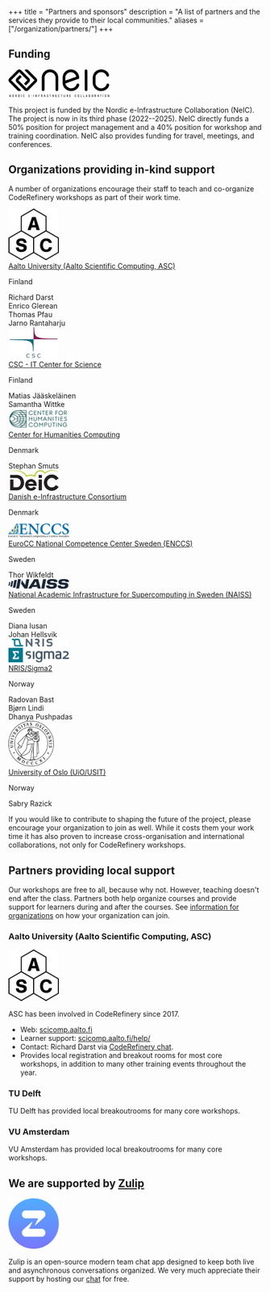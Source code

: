 +++
title = "Partners and sponsors"
description = "A list of partners and the services they provide to their local communities."
aliases = ["/organization/partners/"]
+++

## Funding

<img src="/about/funding/neic.png" alt="NeIC logo" width="200px">

This project is funded by the Nordic e-Infrastructure Collaboration (NeIC). The
project is now in its third phase (2022--2025).  NeIC directly funds a 50%
position for project management and a 40% position for workshop and training
coordination. NeIC also provides funding for travel, meetings, and conferences.


## Organizations providing in-kind support

A number of organizations encourage their staff to teach and co-organize
CodeRefinery workshops as part of their work time.

<div class="uk-card uk-card-default uk-width-2-2@m">
  <div class="uk-card-body">
    <div class="uk-grid-small uk-flex-middle" uk-grid>
      <div class="uk-width-expand">
        <a href="https://scicomp.aalto.fi/" target="_blank">
          <img width="100px" src="/about/funding/asc.png" alt="logo: Aalto Scientific Computing">
        </a>
      </div>
      <div class="uk-width-expand">
        <a href="https://scicomp.aalto.fi/" target="_blank">
          Aalto University (Aalto Scientific Computing, ASC)
        </a>
        <p class="uk-text-meta uk-margin-remove-top">Finland</p>
      </div>
      <div class="uk-width-expand">
        <div>Richard Darst</div>
        <div>Enrico Glerean</div>
        <div>Thomas Pfau</div>
        <div>Jarno Rantaharju</div>
      </div>
    </div>
  </div>
</div>

<div class="uk-card uk-card-default uk-width-2-2@m">
  <div class="uk-card-body">
    <div class="uk-grid-small uk-flex-middle" uk-grid>
      <div class="uk-width-expand">
        <a href="https://www.csc.fi/" target="_blank">
          <img width="100px" src="/about/funding/csc.png" alt="logo: CSC - IT Center for Science">
        </a>
      </div>
      <div class="uk-width-expand">
        <a href="https://www.csc.fi/" target="_blank">
          CSC - IT Center for Science
        </a>
        <p class="uk-text-meta uk-margin-remove-top">Finland</p>
      </div>
      <div class="uk-width-expand">
        <div>Matias Jääskeläinen</div>
        <div>Samantha Wittke</div>
      </div>
    </div>
  </div>
</div>

<div class="uk-card uk-card-default uk-width-2-2@m">
  <div class="uk-card-body">
    <div class="uk-grid-small uk-flex-middle" uk-grid>
      <div class="uk-width-expand">
        <a href="https://chc.au.dk/" target="_blank">
          <img width="120px" src="/about/funding/chc.png" alt="logo: Center for Humanities Computing">
        </a>
      </div>
      <div class="uk-width-expand">
        <a href="https://chc.au.dk/" target="_blank">
          Center for Humanities Computing
        </a>
        <p class="uk-text-meta uk-margin-remove-top">Denmark</p>
      </div>
      <div class="uk-width-expand">
        <div>Stephan Smuts</div>
      </div>
    </div>
  </div>
</div>

<div class="uk-card uk-card-default uk-width-2-2@m">
  <div class="uk-card-body">
    <div class="uk-grid-small uk-flex-middle" uk-grid>
      <div class="uk-width-expand">
        <a href="https://deic.dk/" target="_blank">
          <img width="100px" src="/about/funding/deic.png" alt="logo: Danish e-Infrastructure Consortium">
        </a>
      </div>
      <div class="uk-width-expand">
        <a href="https://deic.dk/" target="_blank">
          Danish e-Infrastructure Consortium
        </a>
        <p class="uk-text-meta uk-margin-remove-top">Denmark</p>
      </div>
      <div class="uk-width-expand">
      </div>
    </div>
  </div>
</div>

<div class="uk-card uk-card-default uk-width-2-2@m">
  <div class="uk-card-body">
    <div class="uk-grid-small uk-flex-middle" uk-grid>
      <div class="uk-width-expand">
        <a href="https://enccs.se/" target="_blank">
          <img width="120px" src="/about/funding/enccs.png" alt="logo: EuroCC National Competence Center Sweden (ENCCS)">
        </a>
      </div>
      <div class="uk-width-expand">
        <a href="https://enccs.se/" target="_blank">
          EuroCC National Competence Center Sweden (ENCCS)
        </a>
        <p class="uk-text-meta uk-margin-remove-top">Sweden</p>
      </div>
      <div class="uk-width-expand">
        <div>Thor Wikfeldt</div>
      </div>
    </div>
  </div>
</div>

<div class="uk-card uk-card-default uk-width-2-2@m">
  <div class="uk-card-body">
    <div class="uk-grid-small uk-flex-middle" uk-grid>
      <div class="uk-width-expand">
        <a href="https://www.naiss.se/" target="_blank">
          <img width="120px" src="/about/funding/naiss.jpg" alt="logo: National Academic Infrastructure for Super­computing in Sweden (NAISS)">
        </a>
      </div>
      <div class="uk-width-expand">
        <a href="https://www.naiss.se/" target="_blank">
          National Academic Infrastructure for Super­computing in Sweden (NAISS)
        </a>
        <p class="uk-text-meta uk-margin-remove-top">Sweden</p>
      </div>
      <div class="uk-width-expand">
        <div>Diana Iusan</div>
        <div>Johan Hellsvik</div>
      </div>
    </div>
  </div>
</div>

<div class="uk-card uk-card-default uk-width-2-2@m">
  <div class="uk-card-body">
    <div class="uk-grid-small uk-flex-middle" uk-grid>
      <div class="uk-width-expand">
        <a href="https://www.sigma2.no/" target="_blank">
          <img width="120px" src="/about/funding/nris-sigma2.png" alt="logo: NRIS/Sigma2">
        </a>
      </div>
      <div class="uk-width-expand">
        <a href="https://www.sigma2.no/" target="_blank">
          NRIS/Sigma2
        </a>
        <p class="uk-text-meta uk-margin-remove-top">Norway</p>
      </div>
      <div class="uk-width-expand">
        <div>Radovan Bast</div>
        <div>Bjørn Lindi</div>
        <div>Dhanya Pushpadas</div>
      </div>
    </div>
  </div>
</div>

<div class="uk-card uk-card-default uk-width-2-2@m">
  <div class="uk-card-body">
    <div class="uk-grid-small uk-flex-middle" uk-grid>
      <div class="uk-width-expand">
        <a href="https://www.usit.uio.no/" target="_blank">
          <img width="90px" src="/about/funding/uio.jpg" alt="logo: UiO/USIT">
        </a>
      </div>
      <div class="uk-width-expand">
        <a href="https://www.usit.uio.no/" target="_blank">
          University of Oslo (UiO/USIT)
        </a>
        <p class="uk-text-meta uk-margin-remove-top">Norway</p>
      </div>
      <div class="uk-width-expand">
        <div>Sabry Razick</div>
      </div>
    </div>
  </div>
</div>

If you would like to contribute to shaping the future of the project, please
encourage your organization to join as well. While it costs them your work time
it has also proven to increase cross-organisation and international
collaborations, not only for CodeRefinery workshops.


## Partners providing local support

Our workshops are free to all, because why not. However, teaching doesn't end
after the class. Partners both help organize courses and provide support for
learners during and after the courses.  See [information for
organizations](@/join/organizations.md) on how your organization can join.


### Aalto University (Aalto Scientific Computing, ASC)

<img src="/about/funding/asc.png" alt="logo: Aalto Scientific Computing" width="100px">

ASC has been involved in CodeRefinery since 2017.
- Web: [scicomp.aalto.fi](https://scicomp.aalto.fi/)
- Learner support:
  [scicomp.aalto.fi/help/](https://scicomp.aalto.f/help/)
- Contact: Richard Darst via [CodeRefinery
  chat](https://coderefinery.github.io/manuals/chat/).
- Provides local registration and breakout rooms for most core
  workshops, in addition to many other training events throughout the
  year.


### TU Delft

TU Delft has provided local breakoutrooms for many core workshops.


### VU Amsterdam

VU Amsterdam has provided local breakoutrooms for many core workshops.


## We are supported by [Zulip](https://zulip.com/)

<img src="/join/zulip-icon-circle.svg" alt="Zulip logo" width="100px">

Zulip is an open-source modern team chat app designed to keep both live and
asynchronous conversations organized. We very much appreciate their support by
hosting our [chat](https://coderefinery.zulipchat.com/) for free.
